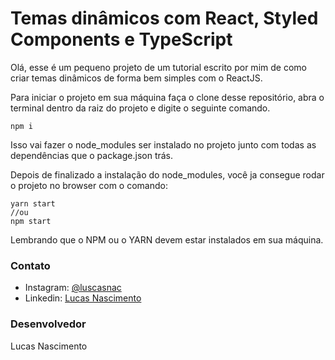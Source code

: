 # Temas dinâmicos com React, Styled Components e TypeScript

Olá, esse é um pequeno projeto de um tutorial escrito por mim de como criar temas dinâmicos de forma bem simples com o ReactJS.  
  
Para iniciar o projeto em sua máquina faça o clone desse repositório, abra o terminal dentro da raiz do projeto e digite o seguinte comando.

```shell
npm i
````
Isso vai fazer o node_modules ser instalado no projeto junto com todas as dependências que o package.json trás.

Depois de finalizado a instalação do node_modules, você ja consegue rodar o projeto no browser com o comando:

```shell
yarn start
//ou
npm start
````
Lembrando que o NPM ou o YARN devem estar instalados em sua máquina.
### Contato
 - Instagram: [@luscasnac](https://www.instagram.com/luscasnac/)
 - Linkedin: [Lucas Nascimento](https://www.linkedin.com/in/luknasc/)
### Desenvolvedor
Lucas Nascimento
